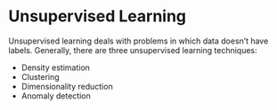 # Unsupervised Learning

Unsupervised learning deals with problems in which data doesn’t have labels.
Generally, there are three unsupervised learning techniques:

- Density estimation
- Clustering
- Dimensionality reduction 
- Anomaly detection